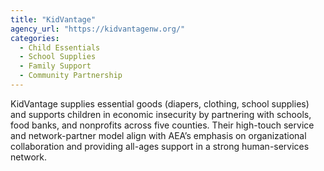 ```yaml
---
title: "KidVantage"
agency_url: "https://kidvantagenw.org/"
categories:
  - Child Essentials
  - School Supplies
  - Family Support
  - Community Partnership
---
```

KidVantage supplies essential goods (diapers, clothing, school supplies) and supports children in economic insecurity by partnering with schools, food banks, and nonprofits across five counties. Their high-touch service and network-partner model align with AEA’s emphasis on organizational collaboration and providing all-ages support in a strong human-services network.
